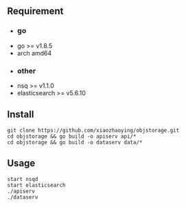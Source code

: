 ## Requirement
- ### go
 - go >= v1.8.5
 - arch amd64
- ### other
 - nsq >= v1.1.0
 - elasticsearch >= v5.6.10

## Install
```
git clone https://github.com/xiaozhaoying/objstorage.git
cd objstorage && go build -o apiserv api/*
cd objstorage && go build -o dataserv data/*
```

## Usage
```shell
start nsqd
start elasticsearch
./apiserv
./dataserv
```
